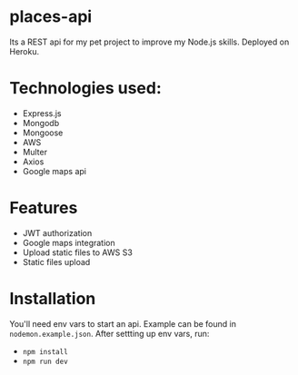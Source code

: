 # places-api

Its a REST api for my pet project to improve my Node.js skills. Deployed on Heroku.

# Technologies used:

- Express.js
- Mongodb
- Mongoose
- AWS
- Multer
- Axios
- Google maps api

# Features

- JWT authorization
- Google maps integration
- Upload static files to AWS S3
- Static files upload

# Installation

You'll need env vars to start an api. Example can be found in `nodemon.example.json`. After settting up env vars, run:

- `npm install`
- `npm run dev`
